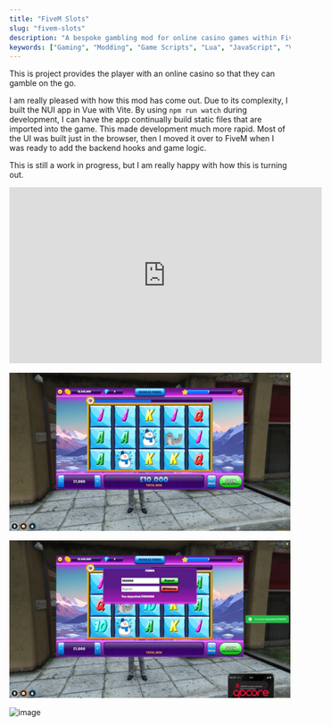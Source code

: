 ```yaml
---
title: "FiveM Slots"
slug: "fivem-slots"
description: "A bespoke gambling mod for online casino games within FiveM"
keywords: ["Gaming", "Modding", "Game Scripts", "Lua", "JavaScript", "Vue"]
---
```


This is project provides the player with an online casino so that they can gamble on the go. 

I am really pleased with how this mod has come out. Due to its complexity, I built the NUI app in Vue with Vite. By using `npm run watch` during development, I can have the app continually build static files that are imported into the game. This made development much more rapid. Most of the UI was built just in the browser, then I moved it over to FiveM when I was ready to add the backend hooks and game logic. 

This is still a work in progress, but I am really happy with how this is turning out. 


<iframe width="560" height="315" src="https://www.youtube.com/embed/Y8AYKwtRGGw?si=gnaO2uge1FLlX5rO" title="YouTube video player" frameborder="0" allow="accelerometer; autoplay; clipboard-write; encrypted-media; gyroscope; picture-in-picture; web-share" referrerpolicy="strict-origin-when-cross-origin" allowfullscreen></iframe>

![logo](/project-images/fivem-slots/feature.png)

![image](/project-images/fivem-slots/2.jpg)

![image](/project-images/fivem-slots/3.png)
